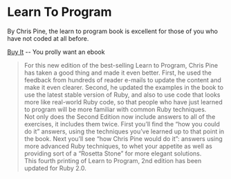 Learn To Program
================

By Chris Pine, the learn to program book is excellent for those of you who have not coded at all before.

[Buy It](https://pragprog.com/book/ltp2/learn-to-program) -- You prolly want an ebook


> For this new edition of the best-selling Learn to Program, Chris Pine has taken a good thing and made it even better. First, he used the feedback from hundreds of reader e-mails to update the content and make it even clearer. Second, he updated the examples in the book to use the latest stable version of Ruby, and also to use code that looks more like real-world Ruby code, so that people who have just learned to program will be more familiar with common Ruby techniques.  
> Not only does the Second Edition now include answers to all of the exercises, it includes them twice. First you’ll find the “how you could do it” answers, using the techniques you’ve learned up to that point in the book. Next you’ll see “how Chris Pine would do it”: answers using more advanced Ruby techniques, to whet your appetite as well as providing sort of a “Rosetta Stone” for more elegant solutions.  
> This fourth printing of Learn to Program, 2nd edition has been updated for Ruby 2.0.  
